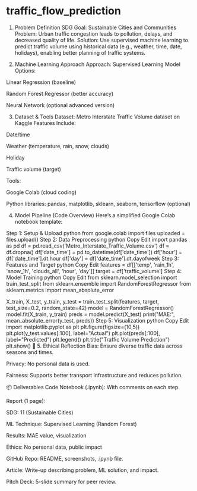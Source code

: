 # traffic_flow_prediction

1. Problem Definition
SDG Goal: Sustainable Cities and Communities
Problem: Urban traffic congestion leads to pollution, delays, and decreased quality of life.
Solution: Use supervised machine learning to predict traffic volume using historical data (e.g., weather, time, date, holidays), enabling better planning of traffic systems.

2. Machine Learning Approach
Approach: Supervised Learning
Model Options:

Linear Regression (baseline)

Random Forest Regressor (better accuracy)

Neural Network (optional advanced version)

3. Dataset & Tools
Dataset: Metro Interstate Traffic Volume dataset on Kaggle
Features Include:

Date/time

Weather (temperature, rain, snow, clouds)

Holiday

Traffic volume (target)

Tools:

Google Colab (cloud coding)

Python libraries: pandas, matplotlib, sklearn, seaborn, tensorflow (optional)

4. Model Pipeline (Code Overview)
Here’s a simplified Google Colab notebook template:

Step 1: Setup & Upload
python
from google.colab import files
uploaded = files.upload()
Step 2: Data Preprocessing
python
Copy
Edit
import pandas as pd
df = pd.read_csv('Metro_Interstate_Traffic_Volume.csv')
df = df.dropna()
df['date_time'] = pd.to_datetime(df['date_time'])
df['hour'] = df['date_time'].dt.hour
df['day'] = df['date_time'].dt.dayofweek
Step 3: Features and Target
python
Copy
Edit
features = df[['temp', 'rain_1h', 'snow_1h', 'clouds_all', 'hour', 'day']]
target = df['traffic_volume']
Step 4: Model Training
python
Copy
Edit
from sklearn.model_selection import train_test_split
from sklearn.ensemble import RandomForestRegressor
from sklearn.metrics import mean_absolute_error

X_train, X_test, y_train, y_test = train_test_split(features, target, test_size=0.2, random_state=42)
model = RandomForestRegressor()
model.fit(X_train, y_train)
preds = model.predict(X_test)
print("MAE:", mean_absolute_error(y_test, preds))
Step 5: Visualization
python
Copy
Edit
import matplotlib.pyplot as plt
plt.figure(figsize=(10,5))
plt.plot(y_test.values[:100], label="Actual")
plt.plot(preds[:100], label="Predicted")
plt.legend()
plt.title("Traffic Volume Prediction")
plt.show()
🤖 5. Ethical Reflection
Bias: Ensure diverse traffic data across seasons and times.

Privacy: No personal data is used.

Fairness: Supports better transport infrastructure and reduces pollution.

📦 Deliverables
Code Notebook (.ipynb): With comments on each step.

Report (1 page):

SDG: 11 (Sustainable Cities)

ML Technique: Supervised Learning (Random Forest)

Results: MAE value, visualization

Ethics: No personal data, public impact

GitHub Repo: README, screenshots, .ipynb file.

Article: Write-up describing problem, ML solution, and impact.

Pitch Deck: 5-slide summary for peer review.